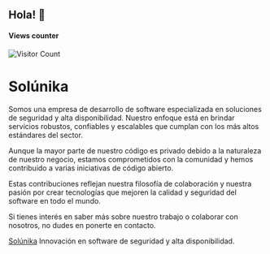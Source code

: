 ## Hola! 👋

#### Views counter
![Visitor Count](https://profile-counter.glitch.me/{solunika}/count.svg)
# Solúnika

Somos una empresa de desarrollo de software especializada en soluciones de seguridad y alta disponibilidad. 
Nuestro enfoque está en brindar servicios robustos, confiables y escalables que cumplan con los más altos estándares del sector.

Aunque la mayor parte de nuestro código es privado debido a la naturaleza de nuestro negocio, estamos comprometidos 
con la comunidad y hemos contribuido a varias iniciativas de código abierto. 

Estas contribuciones reflejan nuestra filosofía de colaboración y nuestra pasión por crear 
tecnologías que mejoren la calidad y seguridad del software en todo el mundo.


Si tienes interés en saber más sobre nuestro trabajo o colaborar con nosotros, no dudes en ponerte en contacto.

[Solúnika](https://www.solunika.com)
Innovación en software de seguridad y alta disponibilidad.
